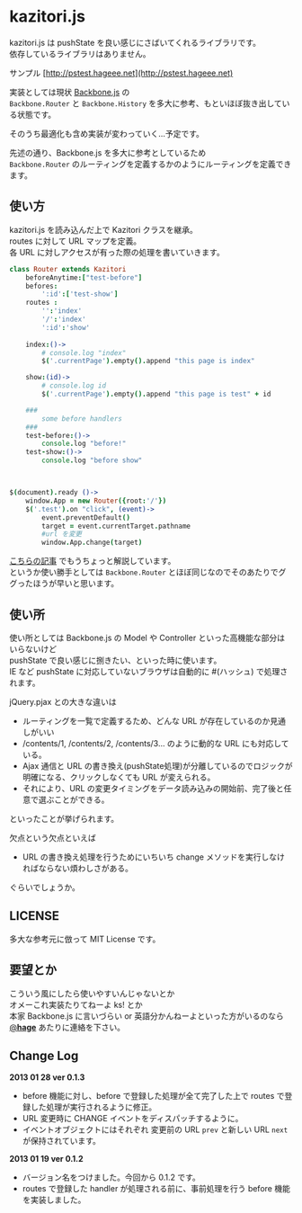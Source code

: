 kazitori.js
===============

kazitori.js は pushState を良い感じにさばいてくれるライブラリです。  
依存しているライブラリはありません。  

サンプル
[http://pstest.hageee.net](http://pstest.hageee.net)

実装としては現状 [Backbone.js](http://backbonejs.org) の  
`Backbone.Router` と `Backbone.History` を多大に参考、もといほぼ抜き出している状態です。

そのうち最適化も含め実装が変わっていく…予定です。

先述の通り、Backbone.js を多大に参考としているため  
`Backbone.Router` のルーティングを定義するかのようにルーティングを定義できます。

使い方
----------

kazitori.js を読み込んだ上で Kazitori クラスを継承。  
routes に対して URL マップを定義。  
各 URL に対しアクセスが有った際の処理を書いていきます。

```coffee
class Router extends Kazitori
	beforeAnytime:["test-before"]
	befores:
		':id':['test-show']
	routes :
		'':'index'
		'/':'index'
		':id':'show'
		
	index:()->
		# console.log "index"
		$('.currentPage').empty().append "this page is index"

	show:(id)->
		# console.log id
		$('.currentPage').empty().append "this page is test" + id

	###
		some before handlers
	###
	test-before:()->
		console.log "before!"
	test-show:()->
		console.log "before show"



$(document).ready ()->
	window.App = new Router({root:'/'})
	$('.test').on "click", (event)->
		event.preventDefault()
		target = event.currentTarget.pathname
		#url を変更
		window.App.change(target)
```

[こちらの記事](http://dev.hageee.net/4) でもうちょっと解説しています。  
というか使い勝手としては `Backbone.Router` とほぼ同じなのでそのあたりでググったほうが早いと思います。  

使い所
----------

使い所としては Backbone.js の Model や Controller といった高機能な部分はいらないけど  
pushState で良い感じに捌きたい、といった時に使います。  
IE など pushState に対応していないブラウザは自動的に #(ハッシュ) で処理されます。

jQuery.pjax との大きな違いは

* ルーティングを一覧で定義するため、どんな URL が存在しているのか見通しがいい
* /contents/1, /contents/2, /contents/3... のように動的な URL にも対応している。
* Ajax 通信と URL の書き換え(pushState処理)が分離しているのでロジックが明確になる、クリックしなくても URL が変えられる。
* それにより、URL の変更タイミングをデータ読み込みの開始前、完了後と任意で選ぶことができる。

といったことが挙げられます。

欠点という欠点といえば

* URL の書き換え処理を行うためにいちいち change メソッドを実行しなければならない煩わしさがある。

ぐらいでしょうか。


LICENSE
-------------
多大な参考元に倣って MIT License です。


要望とか
------------
こういう風にしたら使いやすいんじゃないとか  
オメーこれ実装たりてねーよ ks! とか  
本家 Backbone.js に言いづらい or 英語分かんねーよといった方がいるのなら  
[@__hage__](https://twitter.com/__hage__) あたりに連絡を下さい。


Change Log
--------------

**2013 01 28 ver 0.1.3**

* before 機能に対し、before で登録した処理が全て完了した上で routes で登録した処理が実行されるように修正。
* URL 変更時に CHANGE イベントをディスパッチするように。
* イベントオブジェクトにはそれぞれ 変更前の URL `prev` と新しい URL `next` が保持されています。


**2013 01 19 ver 0.1.2**

* バージョン名をつけました。今回から 0.1.2 です。
* routes で登録した handler が処理される前に、事前処理を行う before 機能を実装しました。
